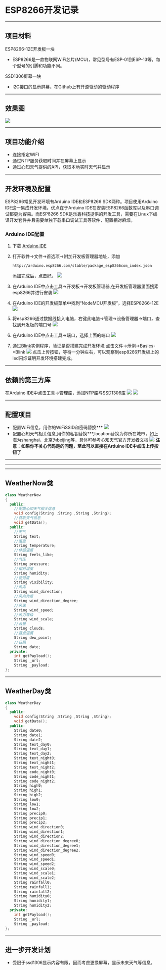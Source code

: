 # ESP8266开发记录

---


## 项目材料

ESP8266-12E开发板一块

- ESP8266是一款物联网WiFi芯片(MCU)，常见型号有ESP-01到ESP-13等，每个型号的引脚和功能不同。

SSD1306屏幕一块

- I2C接口的显示屏幕，在Github上有开源驱动的驱动程序

---


## 效果图
![](images/esp8266效果图.jpg)

---


## 项目功能介绍

- 连接指定WIFI
- 通过NTP服务获取时间并在屏幕上显示
- 通过心知天气提供的API，获取本地实时天气并显示

---


## 开发环境及配置

ESP8266常见开发环境有Arduino IDE和ESP8266 SDK两种。项目使用Arduino IDE这一集成开发环境，优点在于Arduino IDE在安装ESP8266函数库以及串口调试都更为容易。而ESP8266 SDK是乐鑫科技提供的开发工具，需要在Linux下编译开发套件并且需要单独下载串口调试工具等软件，配置相对麻烦。

### Arduino IDE配置

1. 下载 [Arduino IDE](https://www.arduino.cc/en/software)

2. 打开软件->文件->首选项->附加开发板管理器地址，添加
	
	```html
	http://arduino.esp8266.com/stable/package_esp8266com_index.json
	```
	添加完成后，点击好。
![](images/arduino_setting1.png)
	
3. 在Arduino IDE中点击工具->开发板->开发板管理器,在开发板管理器里面搜索esp8266并进行安装
  ![](images/arduino_setting2.png)

4. 在Arduino IDE的开发板菜单中找到“NodeMCU开发板”，选择ESP8266-12E
  ![](images/arduino_setting3.png)

5. 将esp8266通过数据线接入电脑，右键此电脑->管理->设备管理器->端口，查找到开发板的端口号
  ![](images/arduino_setting4.png)

6. 在Arduino IDE中点击工具->端口，选择上面的端口
  ![](images/arduino_setting5.png)

7. 通过Blink实例程序，验证是否搭建完成开发环境
  点击文件->示例->Basics->Blink
  ![](images/arduino_setting6.png)
  点击上传按钮，等待一分钟左右，可以观察到esp8266开发板上的led闪烁证明开发环境搭建完成。

---


## 依赖的第三方库
在Arduino IDE中点击工具->管理库，添加NTP库与SSD1306库
![](images/lib1.png)
![](images/lib2.png)

---

## 配置项目
- 配置WiFi信息，用你的WiFiSSID和密码替换***
	![](images/wifi_setting.png)
- 配置心知天气相关信息,用你的私钥替换***,location替换为你所在城市，如上海为shanghai，北京为beijing等，具体可参考[心知天气官方开发者文档](https://docs.seniverse.com/api/start/common.html#%E5%9C%B0%E7%82%B9-location)
	![](images/weather_setting.png)
**注意：如果你不关心代码是的问题，至此可以直接在Arduino IDE中点击上传按钮了**

---
---
---

## WeatherNow类

```c++
class WeatherNow
{
  public:
    //配置心知天气相关信息
    void config(String ,String ,String ,String);
    //获取天气信息
    void getData();
  public:
    //天气
    String text;
    //温度
    String temperature;
    //体感温度
    String feels_like;
    //气压
    String pressure;
    //相对湿度
    String humidity;
    //能见度
    String visibility;
    //风向
    String wind_direction;
    //风向角度
    String wind_direction_degree;
    //风速
    String wind_speed;
    //风力等级
    String wind_scale;
    //云量
    String clouds;
    //露点温度
    String dew_point;
    //日期
    String date;
  private:
    int getPayload();
    String _url;
    String _payload;
};
```

---


## WeatherDay类

```c++
class WeatherDay
{
  public:
    void config(String ,String ,String ,String);
    void getData();
  public:
    String date0;
    String date1;
    String date2;
    String text_day0;
    String text_day1;
    String text_day2;
    String text_night0;
    String text_night1;
    String text_night2;
    String code_night0;
    String code_night1;
    String code_night2;
    String high0;
    String high1;
    String high2;
    String low0;
    String low1;
    String low2;
    String precip0; 
    String precip1; 
    String precip2; 
    String wind_direction0;
    String wind_direction1;
    String wind_direction2;
    String wind_direction_degree0;
    String wind_direction_degree1;
    String wind_direction_degree2;
    String wind_speed0;
    String wind_speed1;
    String wind_speed2;
    String wind_scale0;
    String wind_scale1;
    String wind_scale2;
    String rainfall0;
    String rainfall1;
    String rainfall2;
    String humidity0;
    String humidity1;
    String humidity2;
  private:
    int getPayload();
    String _url;
    String _payload;
};
```

---


## 进一步开发计划
- 受限于ssd1306显示内容有限，因而考虑更换屏幕，显示未来天气等信息。
